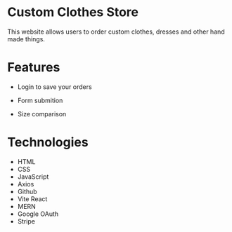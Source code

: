 # Custom Clothes Store

This website allows users to order custom clothes, dresses and other hand made things.

# Features

- Login to save your orders

- Form submition

- Size comparison

# Technologies

- HTML
- CSS
- JavaScript
- Axios
- Github
- Vite React
- MERN
- Google OAuth
- Stripe